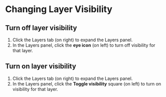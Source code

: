 # Changing Layer Visibility

## Turn off layer visibility

1. Click the Layers tab \(on right\) to expand the Layers panel. 
2. In the Layers panel, click the **eye icon** \(on left\) to turn off visibility for that layer. 

## Turn on layer visibility

1. Click the Layers tab \(on right\) to expand the Layers panel. 
2. In the Layers panel, click the **Toggle visibility** square \(on left\) to turn on visibility for that layer. 

